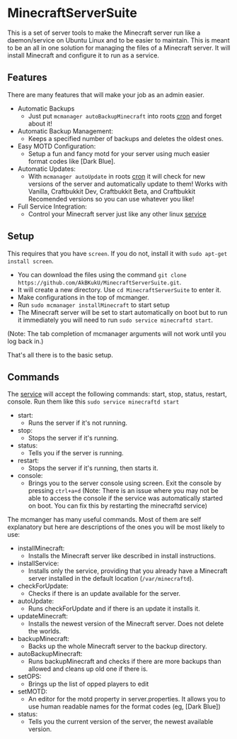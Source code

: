 MinecraftServerSuite
====================

This is a set of server tools to make the Minecraft server run like a daemon/service on Ubuntu Linux and to be easier to maintain. This is meant to be an all in one solution for managing the files of a Minecraft server. It will install Minecraft and configure it to run as a service. 


## Features

There are many features that will make your job as an admin easier.

 - Automatic Backups
	 - Just put `mcmanager autoBackupMinecraft` into roots [cron][cronGuide] and forget about it!
 - Automatic Backup Management:
	 - Keeps a specified number of backups and deletes the oldest ones.
 - Easy MOTD Configuration:
	 - Setup a fun and fancy motd for your server using much easier format codes like [Dark Blue].
 - Automatic Updates:
	 - With `mcmanager autoUpdate` in roots [cron][cronGuide] it will check for new versions of the server and automatically update to them! Works with Vanilla, Craftbukkit Dev, Craftbukkit Beta, and Craftbukkit Recomended versions so you can use whatever you like!
 - Full Service Integration:
	 - Control your Minecraft server just like any other linux [service][serviceGuide]

## Setup

This requires that you have `screen`. If you do not, install it with `sudo apt-get install screen`.

 - You can download the files using the command `git clone https://github.com/AkBKukU/MinecraftServerSuite.git`. 
 - It will create a new directory. Use `cd MinecraftServerSuite` to enter it.
 - Make configurations in the top of mcmanger.
 - Run `sudo mcmanager installMinecraft` to start setup
 - The Minecraft server will be set to start automatically on boot but to run it immediately you will need to run `sudo service minecraftd start`.

 (Note: The tab completion of mcmanager arguments will not work until you log back in.)

That's all there is to the basic setup. 

## Commands

The [service][serviceGuide] will accept the following commands: start, stop, status, restart, console. Run them like this `sudo service minecraftd start`

 - start:
	 - Runs the server if it's not running.
 - stop:
	 - Stops the server if it's running.
 - status:
	 - Tells you if the server is running.
 - restart:
	 - Stops the server if it's running, then starts it.
 - console:
	 - Brings you to the server console using screen. Exit the console by pressing `ctrl+a+d` (Note: There is an issue where you may not be able to access the console if the service was automatically started on boot. You can fix this by restarting the minecraftd service)


The mcmanger has many useful commands. Most of them are self explanatory but here are descriptions of the ones you will be most likely to use:

 - installMinecraft:
	 - Installs the Minecraft server like described in install instructions.
 - installService: 
	 - Installs only the service, providing that you already have a Minecraft server installed in the default location (`/var/minecraftd`).
 - checkForUpdate:
	 - Checks if there is an update available for the server.
 - autoUpdate:
	 - Runs checkForUpdate and if there is an update it installs it.
 - updateMinecraft:
	 - Installs the newest version of the Minecraft server. Does not delete the worlds.
 - backupMinecraft:
	 - Backs up the whole Minecraft server to the backup directory.
 - autoBackupMinecraft:
	 - Runs backupMinecraft and checks if there are more backups than allowed and cleans up old one if there is.
 - setOPS:
 	 - Brings up the list of opped players to edit
 - setMOTD: 
 	 - An editor for the motd property in server.properties. It allows you to use human readable names for the format codes (eg, [Dark Blue])
 - status:
 	 - Tells you the current version of the server, the newest available version.

[cronGuide]: http://www.adminschoice.com/crontab-quick-reference/ "What is Cron/Crontab?"
[serviceGuide]: http://linux.about.com/od/lts_guide/a/gdelts36.htm "What is a service?"
